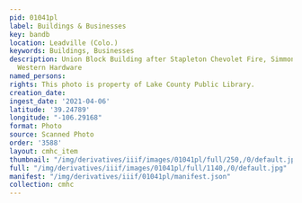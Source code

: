 ```yaml
---
pid: 01041pl
label: Buildings & Businesses
key: bandb
location: Leadville (Colo.)
keywords: Buildings, Businesses
description: Union Block Building after Stapleton Chevolet Fire, Simmons Hotel and
  Western Hardware
named_persons: 
rights: This photo is property of Lake County Public Library.
creation_date: 
ingest_date: '2021-04-06'
latitude: '39.24789'
longitude: "-106.29168"
format: Photo
source: Scanned Photo
order: '3588'
layout: cmhc_item
thumbnail: "/img/derivatives/iiif/images/01041pl/full/250,/0/default.jpg"
full: "/img/derivatives/iiif/images/01041pl/full/1140,/0/default.jpg"
manifest: "/img/derivatives/iiif/01041pl/manifest.json"
collection: cmhc
---
```

